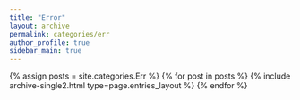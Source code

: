 ```yaml
---
title: "Error"
layout: archive
permalink: categories/err
author_profile: true
sidebar_main: true
---
```


{% assign posts = site.categories.Err %}
{% for post in posts %} {% include archive-single2.html type=page.entries_layout %} {% endfor %}

